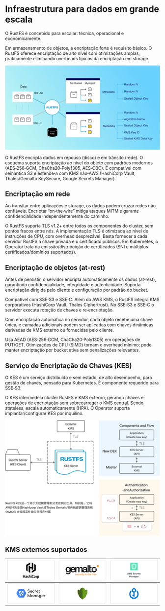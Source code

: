 # Infraestrutura para dados em grande escala

O RustFS é concebido para escalar: técnica, operacional e economicamente.

Em armazenamento de objetos, a encriptação forte é requisito básico. O RustFS oferece encriptação de alto nível com otimizações amplas, praticamente eliminando overheads típicos da encriptação em storage.

![Arquitetura de encriptação](images/s5-1.png)

O RustFS encripta dados em repouso (disco) e em trânsito (rede). O esquema suporta encriptação ao nível do objeto com padrões modernos (AES‑256‑GCM, ChaCha20‑Poly1305, AES‑CBC). É compatível com semântica S3 e estende‑a com KMS não‑AWS (HashiCorp Vault, Thales/Gemalto KeySecure, Google Secrets Manager).

## Encriptação em rede

Ao transitar entre aplicações e storage, os dados podem cruzar redes não confiáveis. Encriptar “on‑the‑wire” mitiga ataques MITM e garante confidencialidade independentemente do caminho.

O RustFS suporta TLS v1.2+ entre todos os componentes do cluster, sem pontos fracos entre nós. A implementação TLS é otimizada ao nível de instruções de CPU, com overhead desprezável. Basta fornecer a cada servidor RustFS a chave privada e o certificado públicos. Em Kubernetes, o Operator trata da emissão/distribuição de certificados (SNI e múltiplos certificados/domínios suportados).

## Encriptação de objetos (at‑rest)

Antes de persistir, o servidor encripta automaticamente os dados (at‑rest), garantindo confidencialidade, integridade e autenticidade. Suporta encriptação dirigida pelo cliente e configuração por padrão do bucket.

Compatível com SSE‑S3 e SSE‑C. Além do AWS KMS, o RustFS integra KMS corporativos (HashiCorp Vault, Thales Ciphertrust). No SSE‑S3 e SSE‑C o servidor executa rotação de chaves e re‑encriptação.

Com encriptação automática no servidor, cada objeto recebe uma chave única, e camadas adicionais podem ser aplicadas com chaves dinâmicas derivadas de KMS externo ou fornecidas pelo cliente.

Usa AEAD (AES‑256‑GCM, ChaCha20‑Poly1305) em operações de PUT/GET. Otimizações de CPU (SIMD) tornam o overhead mínimo; pode manter encriptação por bucket ativa sem penalizações relevantes.

## Serviço de Encriptação de Chaves (KES)

O KES é um serviço distribuído e sem estado, de alto desempenho, para gestão de chaves, pensado para Kubernetes. É componente requerido para SSE‑S3.

O KES intermedeia cluster RustFS e KMS externo, gerando chaves e operações de encriptação sem sobrecarregar o KMS central. Sendo stateless, escala automaticamente (HPA). O Operator suporta implantar/configurar KES por inquilino.

![Arquitetura KES](images/s5-2.png)

## KMS externos suportados

| ![AWS KMS](images/s5i-1.png) | ![HashiCorp Vault](images/s5i-2.png) | ![Google Secret Manager](images/s5i-3.png) |
|-------------------------------|----------------------------------------|-------------------------------------------|
| ![Azure Key Vault](images/s5i-4.png) | ![Thales CipherTrust](images/s5i-5.png) | ![Fortanix](images/s5i-6.png) |
